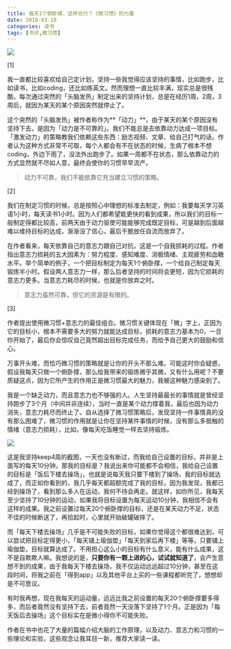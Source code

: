 ```yaml
---
title: 每天1个俯卧撑，这样也行？《微习惯》的力量
date: 2018-03-18
categories: 读书
tags: [书评,微习惯]
---
```


![](/image/about_book/mini-habits.png)

[1]

我一直都比较喜欢给自己定计划，坚持一些我觉得应该坚持的事情，比如跑步，比如读书，比如coding，还比如练英文。然而理想一直比较丰满，现实总是很残酷，每次通过突然的「头脑发热」制定出来的坚持计划，总是在经历1周，2周，3周后，就因为某天的某个原因突然就停止了。

这个突然的「头脑发热」被作者称作为**「动力」**，由于某天的某个原因没有坚持下去，是因为「动力是不可靠的」。我们不能总是去依靠动力达成一项目标。「激发动力」的策略教我们依赖这些东西：励志视频、文章、给自己打气的话。作者认为这种方式非常不可取，每个人都会有不在状态的时候，生病了根本不想coding，外边下雨了，没法外出跑步了。如果一周都不在状态，那么依靠动力的方式显然就不尽如人意，最终会使你的习惯早早流产。

> 动力不可靠，我们不能依靠它充当建立习惯的策略。

[2]

我们在制定习惯的时候，总是按照心中理想的标准去制定，例如：我要每天学习英语1小时，每天读书1小时。因为人们都希望能更快的看到成果，所以我们的目标一般制定得都比较高，前两天由于动力驱使可能能够完成既定目标，可是越到后面越难以维持目标的达成，渐渐没了信心，最后干脆放任自流而放弃了。

在作者看来，每天依靠自己的意志力跟自己对抗，这是一个自我损耗的过程。作者指出意志力损耗的五大因素为：努力程度、感知难度、消极情绪、主观疲劳和血糖水平。举个简单的例子，一个把目标制定为每天1个俯卧撑，一个给自己制定每天锻炼半小时。假设两人意志力一样，那么后者坚持的时间将会更短，因为它损耗的意志力更多。当意志力耗尽的时候，也就是你放弃之时。

> 意志力虽然可靠，但它的资源是有限的。

[3]

作者提出使用微习惯+意志力的最佳组合。微习惯关键体现在「微」字上，正因为它的目标小，根本不需要多大的努力就能达成目标，损耗的意志力基本为0，一旦你开始了，最后你会惊叹自己竟然超出目标完成任务，而给予自己更大的鼓励和信心。

万事开头难，而恰巧微习惯的策略就是让你的开头不那么难。可能这时你会疑惑，假设我每天只做一个俯卧撑，那么给我带来的锻炼微乎其微，又有什么用呢？不要质疑这点，因为它所产生的作用正是微习惯最大的魅力，我被这种魅力感染到了。

我是一个缺乏动力，而且意志力也不够强的人。人生坚持最最长的事情就是曾经坚持跑步了3个月（中间并非连续），当时一直是某个动力撑着我，最后也因为动力消失，意志力耗尽而终止了。自从选择了微习惯策略后，发现坚持一件事情真的没有那么困难了，微习惯的作用就是让你在坚持某件事情的时候，没有那么多抵触的情绪（意志力损耗），比如，像每天吃饭睡觉一样去坚持锻炼。

![](/image/about_book/keep.jpg)

这是我坚持keep4周的截图，一天也没有断过，而我给自己设置的目标，并非是上面写的每天10分钟。那我的目标是？我说出来你可能都不会相信，我给自己设置的目标是「饭后下楼去操场」，也就是说每天我只要下楼到了操场，我的目标就达成了，而正如你看到的，我几乎每天都超额完成了我的目标，因为我发现，我都已经到操场了，看到那么多人在运动，我何不待会再走。就这样，如你所见，我每天至少坚持了10分钟的运动，如果我将目标设置为每天运动10分钟，我相信不会有这样的成果。我之前设置过每天20个俯卧撑的目标，还是在某天动力不足，状态不佳的时候断送了，再拾起时，心里就开始破罐破摔了。

而「每天下楼去操场」几乎是不可能失败的目标，如果你觉得这个都很难达到，可以尝试把目标定得更小，「每天铺上瑜伽垫」「每天到家后再下楼」等等，只要铺上瑜伽垫，目标就算达成了。不用担心这么小的目标有什么意义，能有什么成果，这不是自欺欺人嘛。我想说的是，**只要你有一颗上进的心，试试就知道了**，会产生意想不到的成果，由于我每天下楼去操场，我不仅运动远远超过10分钟，甚至在这段时间，将我之前在「得到app」以及其他平台上买的一些课程都听完了，想想却是不可思议。

有时我再想，现在我每天的运动量，远远比我之前设置的每天20个俯卧撑要多得多，而后者竟然没有坚持下去，前者竟然一天没落下坚持了1个月。正是因为「每天饭后去操场」这个目标实在是微小得你不可能失败。

作者在书中也花了大量的篇幅介绍大脑的工作原理，以及动力、意志力和习惯的一些理论和实验，这些观念让我耳目一新，推荐大家读一读。